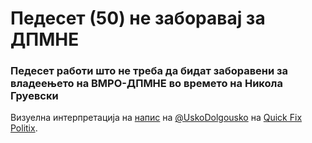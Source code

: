 # Педесет (50) не заборавај за ДПМНЕ
### Педесет работи што не треба да бидат заборавени за владеењето на ВМРО-ДПМНЕ во времето на Никола Груевски

Визуелна интерпретација на [напис](https://quickfixpolitix.wordpress.com/2015/02/15/50-%D0%BD%D0%B5-%D0%B7%D0%B0%D0%B1%D0%BE%D1%80%D0%B0%D0%B2%D0%B0%D1%98-%D0%B7%D0%B0-%D0%B4%D0%BF%D0%BC%D0%BD%D0%B5/) на [@UskoDolgousko](https://twitter.com/UskoDolgousko) на [Quick Fix Politix](https://quickfixpolitix.wordpress.com/).